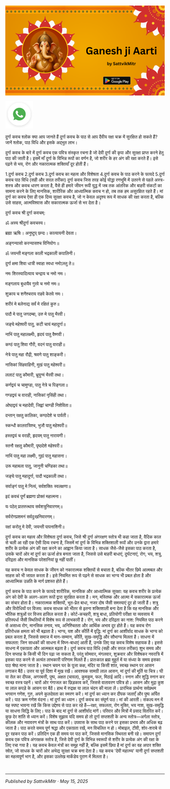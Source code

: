 <!-- Banner SVG -->
![Banner](https://raw.githubusercontent.com/anandwana001/content-repo/refs/heads/main/aarti/ganesh/ganesh_ji_aarti_banner.png)

<!-- Share & WhatsApp icons as SVG -->
<a href="https://api.whatsapp.com/send?text=Check%20out%20this%20article%20in%20the%20Hanuman%20Chalisa%20app%3A%20https%3A%2F%2Fwww.sattvikmitr.com%2Farticles%3FcontentUrl%3Dhttps%253A%252F%252Fraw.githubusercontent.com%252Fanandwana001%252Fcontent-repo%252Frefs%252Fheads%252Fmain%252Fkavach%252Fdurga%252Fdurga_kavach_hindi.md%26title%3DGanesh%2520Aarti">
  <img src="https://raw.githubusercontent.com/anandwana001/content-repo/refs/heads/main/assets/ic_wtsapp_share_rounded.svg" alt="WhatsApp"/>
</a>

<br>

दुर्गा कवच श्लोक
क्या आप जानते हैं दुर्गा कवच के पाठ से आप दैवीय रक्षा चक्र में सुरक्षित हो सकते हैं? जानें श्लोक, पाठ विधि और इसके अद्भुत लाभ।

दुर्गा कवच के बारे में
दुर्गा कवच एक पवित्र संस्कृत रचना है जो देवी दुर्गा की कृपा और सुरक्षा प्राप्त करने हेतु पाठ की जाती है। इसमें माँ दुर्गा के विभिन्न रूपों का वर्णन है, जो शरीर के हर अंग की रक्षा करते हैं। इसे पढ़ने से भय, रोग और नकारात्मक शक्तियाँ दूर होती हैं।

1.दुर्गा कवच
2.दुर्गा कवच
3.दुर्गा कवच का महत्व और विशेषता
4.दुर्गा कवच के पाठ करने के फायदे
5.दुर्गा कवच पाठ विधि (सही और सरल तरीका)
दुर्गा कवच
जिस तरह कोई योद्धा रणभूमि में उतरने से पहले अस्त्र-शस्त्र और कवच धारण करता है, वैसे ही हमारे जीवन रूपी युद्ध में जब तक आंतरिक और बाहरी संकटों का सामना करने के लिए मानसिक, शारीरिक और आध्यात्मिक कवच न हो, तब तक हम असुरक्षित रहते हैं। मां दुर्गा का कवच ऐसा ही एक दिव्य सुरक्षा कवच है, जो न केवल अदृश्य रूप में साधक की रक्षा करता है, बल्कि उसे साहस, आत्मविश्वास और सकारात्मक ऊर्जा से भर देता है।

दुर्गा कवच
श्री दुर्गा कवचम्:

ॐ अस्य श्रीदुर्गा कवचस्य।

ब्रह्मा ऋषिः। अनुष्टुप् छन्दः। कात्यायनी देवता।

अङ्गन्यासो करन्यासश्च विनियोगः॥

ॐ जयन्ती मङ्गला काली भद्रकाली कपालिनी।

दुर्गा क्षमा शिवा धात्री स्वाहा स्वधा नमोऽस्तु ते॥

नमः शिरस्यादित्याय चन्द्राय च नमो नमः।

मङ्गलाय बुधायैव गुरवे च नमो नमः॥

शुक्राय च शनैश्चराय राहवे केतवे नमः।

शरीरं मे बलेनाद्य सर्वं मे रक्षितं कुरु॥

पादौ मे पातु जगदम्बा, उरु मे पातु भैरवी।

जङ्घे महेश्वरी पातु, कटी चायं महादुर्गा॥

नाभिं पातु महालक्ष्मीः, हृदयं पातु वैष्णवी।

कण्ठं पातु शिवा गौरी, वदनं पातु वाराही॥

नेत्रे पातु महा रौद्री, श्रवणे पातु शाङ्करी।

नासिकां सिंहवाहिनी, मुखं पातु महेश्वरी॥

ललाटं पातु कौमारी, भ्रूयुग्मं भैरवी तथा।

कर्णद्वयं च चामुण्डा, पातु नेत्रे च पिङ्गला॥

गण्डद्वयं च वाराही, नासिकां नृसिंही तथा।

ओष्ठद्वयं च महादेवी, जिह्वां चाण्डी निशेविता॥

दन्तान् रक्षतु कालिका, कण्ठदेशे च पार्वती।

स्कन्धौ कालरात्रिश्च, भुजौ पातु महेश्वरी॥

हस्तद्वयं च वराही, हृदयम् पातु नारायणी।

स्तनौ रक्षतु कौमारी, पृष्ठदेशे महेश्वरी॥

नाभिं पातु महा लक्ष्मीः, गुह्यं पातु महासना।

उरू महाबला पातु, जानुनी चण्डिका तथा॥

जङ्घे पातु महादुर्गा, पादौ भद्रकाली तथा।

सर्वाङ्गं पातु मे नित्यं, सर्वशक्तिः स्वलक्षणा॥

इदं कवचं पूर्णं ब्रह्मणा प्रोक्तं महात्मना।

यः पठेत् प्रातरुत्थाय सर्वशत्रुनिवारणम्॥

सर्वरोगप्रशमनं सर्वदुःखनिवारणम्।

रक्षां करोतु मे देवी, जयन्ती पापनाशिनी॥

दुर्गा कवच का महत्व और विशेषता
दुर्गा कवच, जिसे श्री दुर्गा अंगरक्षण स्तोत्र भी कहा जाता है, वैदिक काल से चली आ रही एक ऐसी दिव्य रचना है, जिसमें मां दुर्गा के विभिन्न शक्तिशाली रूपों और उनके द्वारा हमारे शरीर के प्रत्येक अंग की रक्षा करने का आह्वान किया जाता है। साधक जैसे-जैसे इसका पाठ करता है, उसके चारों ओर मां दुर्गा का ऊर्जा क्षेत्र बनता जाता है, जिससे उसे बाहरी बाधाएं, दुर्घटनाएं, रोग, भय, शत्रु, दरिद्रता और मानसिक परेशानियां छू नहीं पातीं।

यह कवच न केवल साधक के जीवन को नकारात्मक शक्तियों से बचाता है, बल्कि भीतर छिपे आत्मबल और साहस को भी जाग्रत करता है। इसे नियमित रूप से पढ़ने से साधक का भाग्य भी प्रबल होता है और आध्यात्मिक उन्नति के मार्ग प्रशस्त होते हैं।

दुर्गा कवच के पाठ करने के फायदे
शारीरिक, मानसिक और आध्यात्मिक सुरक्षा: यह कवच शरीर के प्रत्येक अंग को देवी के अलग-अलग रूपों द्वारा सुरक्षित करता है। मन, मस्तिष्क और आत्मा में सकारात्मक ऊर्जा का संचार होता है। नकारात्मक शक्तियों, भूत-प्रेत बाधा, नजर दोष जैसी समस्याएं दूर हो जाती हैं।
शत्रु और विरोधियों पर विजय: कवच साधक को भीतर से इतना शक्तिशाली बना देता है कि वह मानसिक और भौतिक शत्रुओं पर विजय हासिल करता है। कोर्ट-कचहरी, शत्रु बाधा, प्रतियोगी परीक्षा या व्यवसाय में प्रतिस्पर्धा जैसी स्थितियों में विशेष रूप से लाभकारी है।
रोग, भय और दरिद्रता का नाश: नियमित पाठ करने से असाध्य रोग, मानसिक तनाव, भय, अनिश्चितता और आर्थिक अभाव दूर होते हैं। यह कवच रोग प्रतिरोधक क्षमता को भी बढ़ाता है।
भाग्य, यश और कीर्ति में वृद्धि: मां दुर्गा का आशीर्वाद साधक के भाग्य को प्रबल करता है, जिससे समाज में मान-सम्मान, कीर्ति, सुख-समृद्धि और सौभाग्य मिलता है।
साधना में सफलता: जिन साधकों की साधना में विघ्न-बाधाएं आती हैं, उनके लिए यह कवच विशेष सहायक है। इससे साधना में एकाग्रता और आत्मबल बढ़ता है।
दुर्गा कवच पाठ विधि (सही और सरल तरीका)
शुभ समय और दिन
सप्ताह के किसी भी दिन पढ़ा जा सकता है, परंतु सोमवार, मंगलवार, शुक्रवार और विशेषकर नवरात्रि में इसका पाठ करने से अत्यंत लाभकारी परिणाम मिलते हैं।
प्रातःकाल ब्रह्म मुहूर्त में या संध्या के समय इसका पाठ श्रेष्ठ माना जाता है।
स्थान चयन
घर के पूजा कक्ष, मंदिर या किसी शांत, स्वच्छ स्थान पर आसन लगाकर बैठें।
उत्तर या पूर्व दिशा में मुख रखें।
आवश्यक सामग्री
लाल आसन, मां दुर्गा की मूर्ति या चित्र।
घी या तेल का दीपक, अगरबत्ती, पुष्प, अक्षत (चावल), कुमकुम, फल, मिठाई आदि।
स्नान और शुद्धि
स्नान कर स्वच्छ वस्त्र पहनें।
चारों ओर गंगाजल का छिड़काव करें, जिससे वातावरण पवित्र हो।
आसन और मुद्रा
कुश या लाल कपड़े के आसन पर बैठें।
हाथ में रुद्राक्ष या लाल चंदन की माला लें।
प्रारंभिक प्रार्थना
सर्वप्रथम भगवान गणेश, गुरु, अपने कुलदेवता का स्मरण करें।
मां दुर्गा का ध्यान कर दीपक जलाएँ और पुष्प अर्पित करें।
पाठ क्रम
गणेश वंदना।
मां दुर्गा का ध्यान।
दुर्गा कवच का संपूर्ण पाठ।
मां की आरती।
संकल्प
मन में यह स्पष्ट भावना रखें कि किस उद्देश्य से पाठ कर रहे हैं—रक्षा, सफलता, रोग मुक्ति, भय नाश, सुख-समृद्धि या साधना सिद्धि के लिए।
पाठ के बाद
मां दुर्गा से आशीर्वाद मांगें।
परिवार और मित्रों में प्रसाद वितरित करें।
कुछ देर शांति से ध्यान करें।
विशेष सुझाव
यदि समय हो तो दुर्गा सप्तशती के अन्य स्तोत्र—अर्गला स्तोत्र, कीलक और नवावरण मंत्रों के साथ पाठ करें।
उपवास के साथ पाठ करने पर इसका प्रभाव और अधिक बढ़ जाता है।
पाठ करते समय पूर्ण श्रद्धा और एकाग्रता रखें, मन विचलित न हो।
मोबाइल, टीवी, शोर-शराबे से दूर रहकर पाठ करें।
प्रतिदिन एक ही समय पर पाठ करें, जिससे मानसिक स्थिरता बनी रहे।
समापन
दुर्गा कवच एक पवित्र अंगरक्षक स्तोत्र है, जिसे देवी दुर्गा के विभिन्न स्वरूपों से शरीर के प्रत्येक अंग की रक्षा के लिए रचा गया है। यह कवच केवल मंत्रों का समूह नहीं है, बल्कि इसमें छिपा है मां दुर्गा का वह अपार शक्ति स्रोत, जो साधक के चारों ओर अभेद्य सुरक्षा चक्र बना देता है। यह कवच 'देवी महात्म्य' यानी दुर्गा सप्तशती का महत्वपूर्ण भाग है, और इसका उल्लेख मार्कंडेय पुराण में मिलता है।

<br>

---

*Published by SattvikMitr · May 15, 2025*
